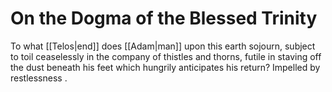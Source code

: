 # On the Dogma of the Blessed Trinity
To what [[Telos|end]] does [[Adam|man]] upon this earth sojourn, subject to toil ceaselessly in the company of thistles and thorns, futile in staving off the dust beneath his feet which hungrily anticipates his return? Impelled by restlessness .